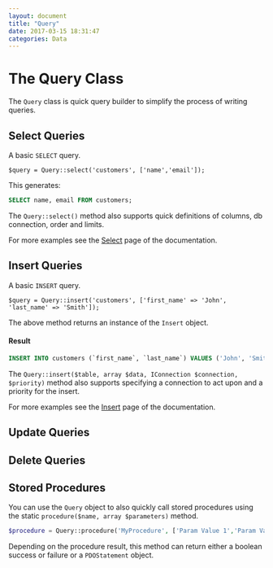 ```yaml
---
layout: document
title: "Query"
date: 2017-03-15 18:31:47
categories: Data
---
```


# The Query Class

The `Query` class is quick query builder to simplify the process of writing
queries.

## Select Queries

A basic `SELECT` query.

```php?start_inline=1
$query = Query::select('customers', ['name','email']);
```

This generates:

```sql
SELECT name, email FROM customers;
```

The `Query::select()` method also supports quick definitions of columns,
db connection, order and limits.

For more examples see the [Select](/docs/Select) page of the documentation.

## Insert Queries

A basic `INSERT` query.

```php?start_inline=1
$query = Query::insert('customers', ['first_name' => 'John', 'last_name' => 'Smith']);
```

The above method returns an instance of the `Insert` object.

#### Result

```sql
INSERT INTO customers (`first_name`, `last_name`) VALUES ('John', 'Smith');
```

The `Query::insert($table, array $data, IConnection $connection, $priority)` 
method also supports specifying a connection to act upon and a priority for the insert.

For more examples see the [Insert](/docs/Insert) page of the documentation.

## Update Queries

## Delete Queries

## Stored Procedures

You can use the `Query` object to also quickly call stored procedures using the static 
`procedure($name, array $parameters)` method.

```php
$procedure = Query::procedure('MyProcedure', ['Param Value 1','Param Value 2']);
```

Depending on the procedure result, this method can return either a boolean success or failure
or a `PDOStatement` object.